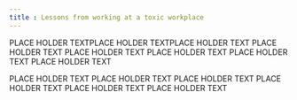 ```yaml
---
title : Lessons from working at a toxic workplace
---
```


PLACE HOLDER TEXTPLACE HOLDER TEXTPLACE HOLDER TEXT
PLACE HOLDER TEXT
PLACE HOLDER TEXT
PLACE HOLDER TEXT
PLACE HOLDER TEXT
PLACE HOLDER TEXT

PLACE HOLDER TEXT
PLACE HOLDER TEXT
PLACE HOLDER TEXT
PLACE HOLDER TEXT
PLACE HOLDER TEXT
PLACE HOLDER TEXT